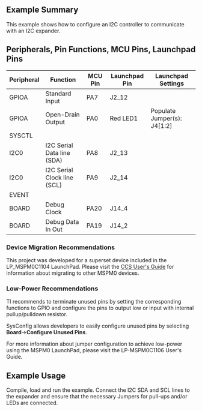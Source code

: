 ## Example Summary

This example shows how to configure an I2C controller to communicate with an I2C expander. 

## Peripherals, Pin Functions, MCU Pins, Launchpad Pins
| Peripheral | Function | MCU Pin | Launchpad Pin | Launchpad Settings |
| --- | --- | --- | --- | --- |
| GPIOA | Standard Input | PA7 | J2_12 |  |
| GPIOA | Open-Drain Output | PA0 | Red LED1 | Populate Jumper(s): J4[1:2] |
| SYSCTL |  |  |  |  |
| I2C0 | I2C Serial Data line (SDA) | PA8 | J2_13 |  |
| I2C0 | I2C Serial Clock line (SCL) | PA9 | J2_14 |  |
| EVENT |  |  |  |  |
| BOARD | Debug Clock | PA20 | J14_4 |  |
| BOARD | Debug Data In Out | PA19 | J14_2 |  |

### Device Migration Recommendations
This project was developed for a superset device included in the LP_MSPM0C1104 LaunchPad. Please
visit the [CCS User's Guide](https://software-dl.ti.com/msp430/esd/MSPM0-SDK/latest/docs/english/tools/ccs_ide_guide/doc_guide/doc_guide-srcs/ccs_ide_guide.html#sysconfig-project-migration)
for information about migrating to other MSPM0 devices.

### Low-Power Recommendations
TI recommends to terminate unused pins by setting the corresponding functions to
GPIO and configure the pins to output low or input with internal
pullup/pulldown resistor.

SysConfig allows developers to easily configure unused pins by selecting **Board**→**Configure Unused Pins**.

For more information about jumper configuration to achieve low-power using the
MSPM0 LaunchPad, please visit the LP-MSPM0C1106 User's Guide.

## Example Usage

Compile, load and run the example. Connect the I2C SDA and SCL lines to the expander and ensure that the necessary Jumpers for pull-ups and/or LEDs are connected.
